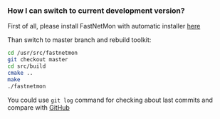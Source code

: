 ### How I can switch to current development version?

First of all, please install FastNetMon with automatic installer [here](https://fastnetmon.com/install/)

Than switch to master branch and rebuild toolkit:
```bash
cd /usr/src/fastnetmon
git checkout master
cd src/build
cmake ..
make
./fastnetmon 
```

You could use ```git log``` command for checking about last commits and compare with [GitHub](https://github.com/pavel-odintsov/fastnetmon/commits/master)
